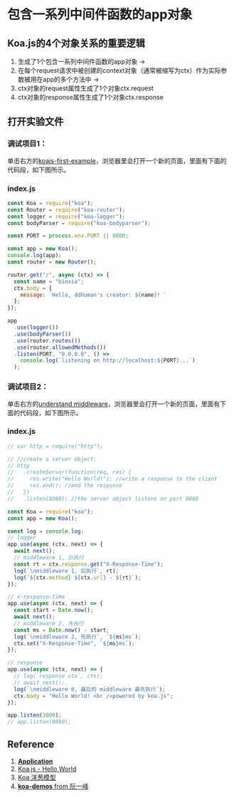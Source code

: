 # 包含一系列中间件函数的app对象

## Koa.js的4个对象关系的重要逻辑 
1. 生成了1个包含一系列中间件函数的app对象 -> 
2. 在每个request请求中被创建的context对象（通常被缩写为ctx）作为实际参数被用在app的多个方法中 ->
3. ctx对象的request属性生成了1个对象ctx.request
4. ctx对象的response属性生成了1个对象ctx.response

## 打开实验文件

### 调试项目1：
单击右方的[koajs-first-example](https://codesandbox.io/s/koajs-first-example-gigk7)，浏览器里会打开一个新的页面，里面有下面的代码段，如下图所示。

### index.js
```javascript
const Koa = require("koa");
const Router = require("koa-router");
const logger = require("koa-logger");
const bodyParser = require("koa-bodyparser");

const PORT = process.env.PORT || 8000;

const app = new Koa();
console.log(app);
const router = new Router();

router.get("/", async (ctx) => {
  const name = "binxia";
  ctx.body = {
    message: `Hello, ddhuman's creator: ${name}! `
  };
});

app
  .use(logger())
  .use(bodyParser())
  .use(router.routes())
  .use(router.allowedMethods())
  .listen(PORT, "0.0.0.0", () =>
    console.log(`listening on http://localhost:${PORT}...`)
  );
```

### 调试项目2：

单击右方的[understand middleware](https://codesandbox.io/s/understand-middleware-9iqfo)，浏览器里会打开一个新的页面，里面有下面的代码段，如下图所示。

### index.js
```javascript
// var http = require("http");

// //create a server object:
// http
//   .createServer(function(req, res) {
//     res.write("Hello World!"); //write a response to the client
//     res.end(); //end the response
//   })
//   .listen(8080); //the server object listens on port 8080

const Koa = require("koa");
const app = new Koa();

const log = console.log;
// logger
app.use(async (ctx, next) => {
  await next();
  // middleware 1, 后执行
  const rt = ctx.response.get("X-Response-Time");
  log(`\nmiddleware 1, 后执行`, rt);
  log(`${ctx.method} ${ctx.url} - ${rt}`);
});

// x-response-time
app.use(async (ctx, next) => {
  const start = Date.now();
  await next();
  // middleware 2, 先执行
  const ms = Date.now() - start;
  log(`\nmiddleware 2, 先执行`, `${ms}ms`);
  ctx.set("X-Response-Time", `${ms}ms`);
});

// response
app.use(async (ctx, next) => {
  // log(`response ctx`, ctx);
  // await next();
  log(`\nmiddleware 0, 最后的 middleware 最先执行`);
  ctx.body = "Hello World! <br />powered by koa.js";
});

app.listen(3000);
// app.listen(8080);
```

## Reference

1. [**Application**](https://koajs.com/#application)
2. [Koa.js - Hello World](https://www.tutorialspoint.com/koajs/koajs_hello_world.htm)
3. [Koa 洋葱模型](https://www.cnblogs.com/xgqfrms/p/12842176.html)
4. [**koa-demos** from 阮一峰](https://github.com/ruanyf/koa-demos)



